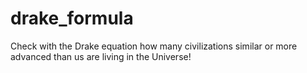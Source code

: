 # drake_formula
Check with the Drake equation how many civilizations similar or more advanced than us are living in the Universe!
